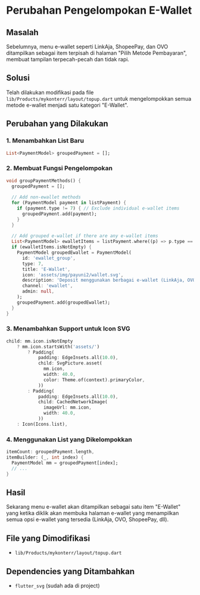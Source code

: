 # Perubahan Pengelompokan E-Wallet

## Masalah
Sebelumnya, menu e-wallet seperti LinkAja, ShopeePay, dan OVO ditampilkan sebagai item terpisah di halaman "Pilih Metode Pembayaran", membuat tampilan terpecah-pecah dan tidak rapi.

## Solusi
Telah dilakukan modifikasi pada file `lib/Products/mykonterr/layout/topup.dart` untuk mengelompokkan semua metode e-wallet menjadi satu kategori "E-Wallet".

## Perubahan yang Dilakukan

### 1. Menambahkan List Baru
```dart
List<PaymentModel> groupedPayment = [];
```

### 2. Membuat Fungsi Pengelompokan
```dart
void groupPaymentMethods() {
  groupedPayment = [];
  
  // Add non-ewallet methods
  for (PaymentModel payment in listPayment) {
    if (payment.type != 7) { // Exclude individual e-wallet items
      groupedPayment.add(payment);
    }
  }
  
  // Add grouped e-wallet if there are any e-wallet items
  List<PaymentModel> ewalletItems = listPayment.where((p) => p.type == 7).toList();
  if (ewalletItems.isNotEmpty) {
    PaymentModel groupedEwallet = PaymentModel(
      id: 'ewallet_group',
      type: 7,
      title: 'E-Wallet',
      icon: 'assets/img/payuni2/wallet.svg',
      description: 'Deposit menggunakan berbagai e-wallet (LinkAja, OVO, ShopeePay, dll)',
      channel: 'ewallet',
      admin: null,
    );
    groupedPayment.add(groupedEwallet);
  }
}
```

### 3. Menambahkan Support untuk Icon SVG
```dart
child: mm.icon.isNotEmpty
    ? mm.icon.startsWith('assets/')
        ? Padding(
            padding: EdgeInsets.all(10.0),
            child: SvgPicture.asset(
              mm.icon,
              width: 40.0,
              color: Theme.of(context).primaryColor,
            ))
        : Padding(
            padding: EdgeInsets.all(10.0),
            child: CachedNetworkImage(
              imageUrl: mm.icon,
              width: 40.0,
            ))
    : Icon(Icons.list),
```

### 4. Menggunakan List yang Dikelompokkan
```dart
itemCount: groupedPayment.length,
itemBuilder: (_, int index) {
  PaymentModel mm = groupedPayment[index];
  // ...
}
```

## Hasil
Sekarang menu e-wallet akan ditampilkan sebagai satu item "E-Wallet" yang ketika diklik akan membuka halaman e-wallet yang menampilkan semua opsi e-wallet yang tersedia (LinkAja, OVO, ShopeePay, dll).

## File yang Dimodifikasi
- `lib/Products/mykonterr/layout/topup.dart`

## Dependencies yang Ditambahkan
- `flutter_svg` (sudah ada di project) 